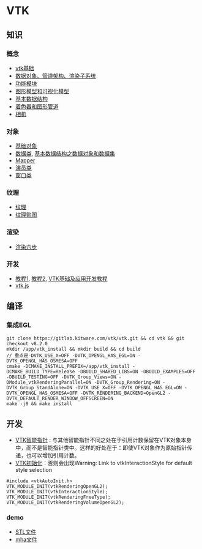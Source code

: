 # VTK
## 知识
### 概念
* [vtk基础](https://www.zhihu.com/column/c_1406939506679951360)
* [数据对象、管道架构、渲染子系统](https://blog.csdn.net/charce_you/article/details/93486241)
* [功能模块](https://blog.csdn.net/charce_you/article/details/93486758)
* [图形模型和可视化模型](https://blog.csdn.net/charce_you/article/details/91637379)
* [基本数据结构](https://blog.csdn.net/deepsprings/article/details/107942471)
* [着色器和图形管道](https://blog.csdn.net/charce_you/article/details/91345079)
* [相机](https://blog.csdn.net/charce_you/article/details/91315507)

### 对象
* [基础对象](https://blog.csdn.net/charce_you/article/details/93657792)
* [数据类](https://blog.csdn.net/charce_you/article/details/94427418), [基本数据结构之数据对象和数据集](https://blog.csdn.net/webzhuce/article/details/72615468)
* [Mapper](https://blog.csdn.net/charce_you/article/details/94627490)
* [演员类](https://blog.csdn.net/charce_you/article/details/94427411)
* [窗口类](https://blog.csdn.net/charce_you/article/details/93659023)

### 纹理
* [纹理](https://blog.csdn.net/charce_you/article/details/91635577)
* [纹理贴图](https://blog.csdn.net/charce_you/article/details/97948687)

### 渲染
* [渲染六步](https://zhuanlan.zhihu.com/p/375918788)

### 开发
* [教程1](https://blog.csdn.net/weixin_41755306/category_11615855.html), [教程2](https://blog.csdn.net/charce_you/category_9016041.html), [VTK基础及应用开发教程](https://blog.csdn.net/www_doling_net/article/details/8763686)
* [vtk.js](https://juejin.cn/post/6854573220121542670)

## 编译
### 集成EGL
```
git clone https://gitlab.kitware.com/vtk/vtk.git && cd vtk && git checkout v8.2.0
mkdir /app/vtk_install && mkdir build && cd build
// 重点是-DVTK_USE_X=OFF -DVTK_OPENGL_HAS_EGL=ON -DVTK_OPENGL_HAS_OSMESA=OFF
cmake -DCMAKE_INSTALL_PREFIX=/app/vtk_install -DCMAKE_BUILD_TYPE=Release -DBUILD_SHARED_LIBS=ON -DBUILD_EXAMPLES=OFF -DBUILD_TESTING=OFF -DVTK_Group_Views=ON -DModule_vtkRenderingParallel=ON -DVTK_Group_Rendering=ON -DVTK_Group_StandAlone=ON -DVTK_USE_X=OFF -DVTK_OPENGL_HAS_EGL=ON -DVTK_OPENGL_HAS_OSMESA=OFF -DVTK_RENDERING_BACKEND=OpenGL2 -DVTK_DEFAULT_RENDER_WINDOW_OFFSCREEN=ON
make -j8 && make install
```

## 开发
* [VTK智能指针](https://blog.csdn.net/WU9797/article/details/107854988) : 与其他智能指针不同之处在于引用计数保留在VTK对象本身中，而不是智能指针类中。这样的好处在于：即使VTK对象作为原始指针传递，也可以增加引用计数。
* [VTK初始化](https://blog.csdn.net/shenziheng1/article/details/54838394)：否则会出现Warning: Link to vtkInteractionStyle for default style selection
```
#include <vtkAutoInit.h>
VTK_MODULE_INIT(vtkRenderingOpenGL2);
VTK_MODULE_INIT(vtkInteractionStyle);
VTK_MODULE_INIT(vtkRenderingFreeType);
VTK_MODULE_INIT(vtkRenderingVolumeOpenGL2);
```

### demo
* [STL文件](https://server.php1.cn/detail/vtk_ShiZhan_-_Sh_e1895aa1.html)
* [mha文件](https://codeantenna.com/a/grbNCqaiyt)
